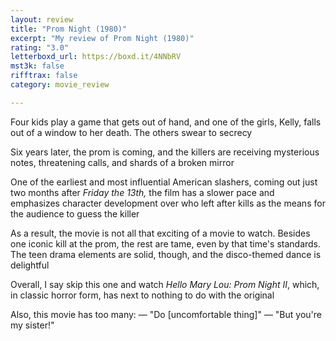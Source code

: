 ```yaml
---
layout: review
title: "Prom Night (1980)"
excerpt: "My review of Prom Night (1980)"
rating: "3.0"
letterboxd_url: https://boxd.it/4NNbRV
mst3k: false
rifftrax: false
category: movie_review

---
```


Four kids play a game that gets out of hand,
and one of the girls, Kelly, falls out of a window to her death. The others swear to secrecy

Six years later, the prom is coming, and the killers are receiving mysterious notes, threatening calls, and shards of a broken mirror

One of the earliest and most influential American slashers, coming out just two months after <i>Friday the 13th,</i> the film has a slower pace and emphasizes character development over who left after kills as the means for the audience to guess the killer

As a result, the movie is not all that exciting of a movie to watch. Besides one iconic kill at the prom, the rest are tame, even by that time's standards. The teen drama elements are solid, though, and the disco-themed dance is delightful

Overall, I say skip this one and watch <i>Hello Mary Lou: Prom Night II</i>, which, in classic horror form, has next to nothing to do with the original

Also, this movie has too many:
— "Do [uncomfortable thing]"
— "But you're my sister!"